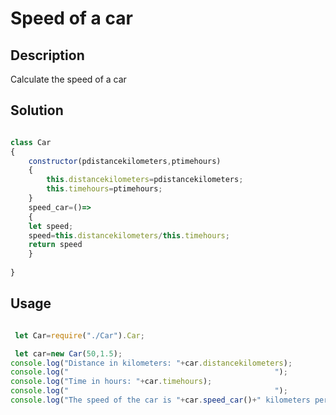 # Speed of a car

## Description

Calculate the speed of a car

## Solution

```Javascript

class Car
{
    constructor(pdistancekilometers,ptimehours)
    {
        this.distancekilometers=pdistancekilometers;
        this.timehours=ptimehours;
    }
    speed_car=()=>
    {
    let speed;
    speed=this.distancekilometers/this.timehours;
    return speed
    }
   
}

```
## Usage

```Javascript

 let Car=require("./Car").Car;

 let car=new Car(50,1.5);
console.log("Distance in kilometers: "+car.distancekilometers);
console.log("                                              ");
console.log("Time in hours: "+car.timehours);
console.log("                                              ");
console.log("The speed of the car is "+car.speed_car()+" kilometers per hour");

```